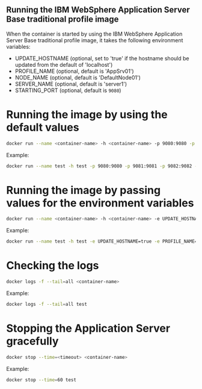 ## Running the IBM WebSphere Application Server Base traditional profile image

When the container is started by using the IBM WebSphere Application Server Base traditional profile image, it takes the following environment variables:

* UPDATE_HOSTNAME (optional, set to 'true' if the hostname should be updated from the default of 'localhost')
* PROFILE_NAME (optional, default is 'AppSrv01')
* NODE_NAME (optional, default is 'DefaultNode01')
* SERVER_NAME (optional, default is 'server1')
* STARTING_PORT (optional, default is `9080`)

# Running the image by using the default values

```bash
docker run --name <container-name> -h <container-name> -p 9080:9080 -p 9081:9081 -p 9082:9082 -p 9083:9083 -d <profile-image-name>
```

Example:

```bash
docker run --name test -h test -p 9080:9080 -p 9081:9081 -p 9082:9082 -p 9083:9083 -d baseprofile
```

# Running the image by passing values for the environment variables

```bash
docker run --name <container-name> -h <container-name> -e UPDATE_HOSTNAME=true -e PROFILE_NAME=<profile-name> -e NODE_NAME=<node-name> -e SERVER_NAME=<server-name> -p 9080:9080 -p 9081:9081 -p 9082:9082 -p 9083:9083 -d <profile-image-name>
```    

Example:

```bash
docker run --name test -h test -e UPDATE_HOSTNAME=true -e PROFILE_NAME=AppSrv02 -e NODE_NAME=DefaultNode02 -e SERVER_NAME=server2 -p 9043:9043 -p 9443:9443 -d baseprofile 
``` 

# Checking the logs

```bash
docker logs -f --tail=all <container-name>
```

Example:

```bash
docker logs -f --tail=all test
``` 

# Stopping the Application Server gracefully

```bash
docker stop --time=<timeout> <container-name>
```

Example:

```bash
docker stop --time=60 test
```
